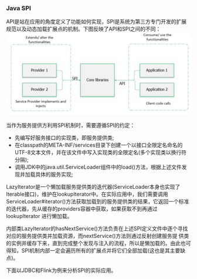 ### Java SPI

API是站在应用的角度定义了功能如何实现，SPI是系统为第三方专门开发的扩展规范以及动态加载扩展点的机制。下图反映了API和SPI之间的不同：
![API和SPI](../images/apiandspi.jpg "API和SPI")

当作为服务提供方利用SPI机制时，需要遵循SPI的约定：
  * 先编写好服务接口的实现类，即服务提供类;
  * 在classpath的META-INF/services目录下创建一个以接口全限定名命名的UTF-8文本文件，并在该文件中写入实现类的全限定名(多个实现类以换行符分隔);
  * 调用JDK中的java.util.ServiceLoader组件中的load()方法，根据上述文件发现并加载具体的服务实现;
  
LazyIterator是一个懒加载服务提供类的迭代器(ServiceLoader本身也实现了Iterable接口)，维护在lookupIterator中。在实际应用中，我们需要调用
ServiceLoader#iterator()方法获取加载到的服务提供类的结果，它返回一个标准的迭代器，先从缓存的providers容器中获取，如果获取不到再通过lookupIterator
进行懒加载。

内部类LazyIterator的hasNextService()方法负责在上述SPI定义文件中逐个寻找对应的服务提供类并加载资源，而nextService()方法则通过反射创建服务提
供类的实例并缓存下来，直到完成整个发现与注入的流程，所以是懒加载的。由此也可得知，SPI机制内部一定会遍历所有的扩展点并将它们全部加载(这也是其主要缺点)。

下面以JDBC和Flink为例来分析SPI的实际应用。
